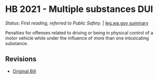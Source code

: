 # HB 2021 - Multiple substances DUI
*Status: First reading, referred to Public Safety.* | [leg.wa.gov summary](https://app.leg.wa.gov/billsummary?BillNumber=2021&Year=2021)

Penalties for offenses related to driving or being in physical control of a motor vehicle while under the influence of more than one intoxicating substance.

## Revisions
* [Original Bill](1/)